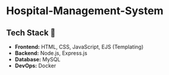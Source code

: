 # Hospital-Management-System

## Tech Stack 🚀

- **Frontend:** HTML, CSS, JavaScript, EJS (Templating)
- **Backend:** Node.js, Express.js
- **Database:** MySQL 
- **DevOps:** Docker
  
